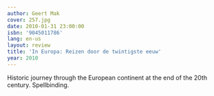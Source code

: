 ```yaml
---
author: Geert Mak
cover: 257.jpg
date: 2010-01-31 23:00:00
isbn: '9045011786'
lang: en-us
layout: review
title: 'In Europa: Reizen door de twintigste eeuw'
year: 2010
---
```

Historic journey through the European continent at the end of the 20th century. Spellbinding.
